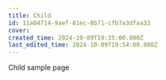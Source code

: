 ```yaml
---
title: Child
id: 11a04714-9aef-81ec-8b71-cfb7a3dfaa33
cover: 
created_time: 2024-10-09T19:35:00.000Z
last_edited_time: 2024-10-09T19:54:00.000Z
---
```




Child sample page

